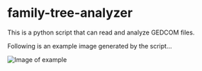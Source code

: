 # family-tree-analyzer

This is a python script that can read and analyze GEDCOM files.

Following is an example image generated by the script...

![Image of example](https://spencerparkin.github.io/family-tree-analyzer/example.png)